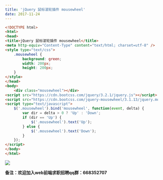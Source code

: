 ```yaml
---
title: 'jQuery 鼠标滚轮插件 mousewheel'
date: 2017-11-24
---   
```

```html
<!DOCTYPE html> 
<html> 
<head> 
<title>jQuery 鼠标滚轮插件 mousewheel</title> 
<meta http-equiv="Content-Type" content="text/html; charset=utf-8" /> 
<style type="text/css">
    .mousewheel {
        background: green;
        width: 200px;
        height: 200px;
    }
</style>
</head> 
<body>
    <div class="mousewheel"></div>
<script src="https://cdn.bootcss.com/jquery/3.2.1/jquery.js"></script>
<script src="https://cdn.bootcss.com/jquery-mousewheel/3.1.13/jquery.mousewheel.js"></script>
<script type="text/javascript">
    $('.mousewheel').bind('mousewheel', function(event, delta) {
        var dir = delta > 0 ? 'Up' : 'Down';
        if (dir == 'Up') {
            $('.mousewheel').text('Up');
        } else {
            $('.mousewheel').text('Down');
        }
    });
</script>
</body> 
</html> 
```

![](https://img-blog.csdn.net/20171124135050852?watermark/2/text/aHR0cDovL2Jsb2cuY3Nkbi5uZXQveHV0b25nYmFv/font/5a6L5L2T/fontsize/400/fill/I0JBQkFCMA/dissolve/70/gravity/Center)

****备注**：欢迎加入web前端求职招聘qq群：**668352707****